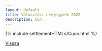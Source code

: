 ```yaml
---
layout: default
title: Választási névjegyzék 2022
description: Cún
---
```


{% include settlementHTMLs/Cuun.html %}

[Vissza](./)
